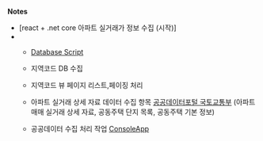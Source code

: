 **Notes**

- [react + .net core 아파트 실거래가 정보 수집 (시작)]
- - [Database Script](https://github.com/dongminSeol/yeokgank/blob/master/yeokgank/DatabaseScript/ServiceDB.sql)
  - 지역코드 DB 수집
  - 지역코드 뷰 페이지 리스트,페이징 처리
  
  - 아파트 실거래 상세 자료 데이터 수집 항목 [공공데이터포털 국토교통부](https://www.data.go.kr/index.do) (아파트매매 실거래 상세 자료, 공동주택 단지 목록, 공동주택 기본 정보)
  - 공공데이터 수집 처리 작업 [ConsoleApp](https://github.com/dongminSeol/yeokgank/tree/master/yeokgank.DataScheduler)
  

